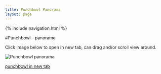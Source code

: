 ```yaml
---
title: Punchbowl Panorama
layout: page
---
```



{% include navigation.html %} 

#Punchbowl - panorama

Click image below to open in new tab, can drag and/or scroll view around.  

  ![Punchbowl panorama](https://nswaswajim.github.io/lutembe/images/punchbowlPano.jpg)  


<a href="https://nswaswajim.github.io/lutembe/images/punchbowlPano.jpg" target="_blank">punchbowl in new tab</a>

